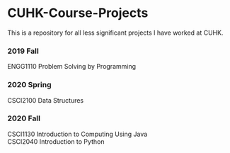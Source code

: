 # CUHK-Course-Projects
This is a repository for all less significant projects I have worked at CUHK.

### 2019 Fall
ENGG1110  Problem Solving by Programming

### 2020 Spring
CSCI2100  Data Structures

### 2020 Fall
CSCI1130  Introduction to Computing Using Java  
CSCI2040  Introduction to Python

